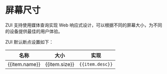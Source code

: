 # 屏幕尺寸

ZUI 支持使用媒体查询实现 Web 响应式设计，可以根据不同的屏幕大小，为不同的设备提供最佳的用户体验。

ZUI 默认断点设置如下：

<Example class="p-0">
  <table class="table">
    <thead>
      <tr>
        <th>名称</th>
        <th>大小</th>
        <th>实现</th>
      </tr>
    </thead>
    <tbody>
      <tr v-for="item in screenJson">
        <td>{{item.name}}</td>
        <td>{{item.size}}</td>
        <td><code>{{item.desc}}</code></td>
      </tr>
    </tbody>
   </table>
</Example>

<script setup>
  const screenJson = [
    {name: 'sm', size: '576px', desc: '@media (min-width: 576px) { ... }'},
    {name: 'md', size: '960px', desc: '@media (min-width: 960px) { ... }'},
    {name: 'lg', size: '1440px', desc: '@media (min-width: 1440px) { ... }'},
  ];
</script>
